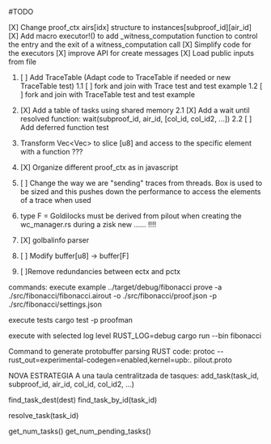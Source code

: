 #TODO

[X] Change proof_ctx airs[idx] structure to instances[subproof_id][air_id]
[X] Add macro executor!() to add _witness_computation function to control the entry and the exit of a witness_computation call
[X] Simplify code for the executors
[X] improve API for create messages
[X] Load public inputs from file
1.  [ ] Add TraceTable (Adapt code to TraceTable if needed or new TraceTable test)
1.1 [ ] fork and join with Trace test and test example 
1.2 [ ] fork and join with TraceTable test and test example
2.  [X] Add a table of tasks using shared memory
2.1 [X] Add a wait until resolved function: wait(subproof_id, air_id, [col_id, col_id2, ...])
2.2 [ ] Add deferred function test
6. Transform Vec<Vec<T>> to slice [u8] and access to the specific element with a function ???
7. [X] Organize different proof_ctx as in javascript
8. [ ] Change the way we are "sending" traces from threads. Box is used to be sized and this pushes down the performance to access the elements of a trace when used
9. type F = Goldilocks must be derived from pilout when creating the wc_manager.rs during a zisk new ...... !!!!

100. [X] golbalinfo parser
101. [ ] Modify buffer[u8] -> buffer[F]
102. [ ]Remove redundancies between ectx and pctx

commands:
execute example
../target/debug/fibonacci prove -a ./src/fibonacci/fibonacci.airout -o ./src/fibonacci/proof.json -p ./src/fibonacci/settings.json

execute tests
cargo test -p proofman

execute with selected log level
RUST_LOG=debug cargo run --bin fibonacci

Command to generate protobuffer parsing RUST code:
protoc --rust_out=experimental-codegen=enabled,kernel=upb:. pilout.proto



NOVA ESTRATEGIA
A una taula centralitzada de tasques:
add_task(task_id, subproof_id, air_id, col_id, col_id2, ...)

find_task_dest(dest)
find_task_by_id(task_id)

resolve_task(task_id)

get_num_tasks()
get_num_pending_tasks()

